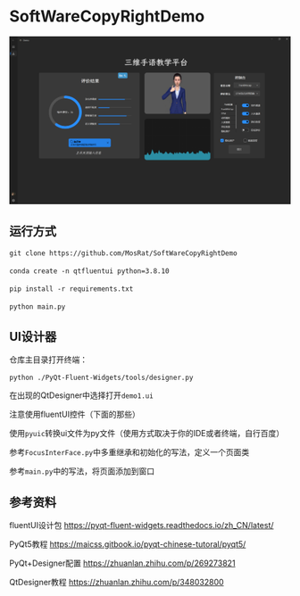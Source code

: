 # SoftWareCopyRightDemo

![](https://github.com/MosRat/SoftWareCopyRightDemo/blob/master/src/demo/demo.png)

## 运行方式
```shell
git clone https://github.com/MosRat/SoftWareCopyRightDemo

conda create -n qtfluentui python=3.8.10

pip install -r requirements.txt

python main.py
```
## UI设计器
仓库主目录打开终端：

```shell
python ./PyQt-Fluent-Widgets/tools/designer.py
```

在出现的QtDesigner中选择打开`demo1.ui`

注意使用fluentUI控件（下面的那些）

使用`pyuic`转换ui文件为py文件（使用方式取决于你的IDE或者终端，自行百度）

参考`FocusInterFace.py`中多重继承和初始化的写法，定义一个页面类

参考`main.py`中的写法，将页面添加到窗口

## 参考资料

fluentUI设计包  https://pyqt-fluent-widgets.readthedocs.io/zh_CN/latest/

PyQt5教程 https://maicss.gitbook.io/pyqt-chinese-tutoral/pyqt5/

PyQt+Designer配置 https://zhuanlan.zhihu.com/p/269273821

QtDesigner教程 https://zhuanlan.zhihu.com/p/348032800
